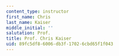 ```yaml
---
content_type: instructor
first_name: Chris
last_name: Kaiser
middle_initial: ''
salutation: Prof.
title: Prof. Chris Kaiser
uid: 89fc5df8-6006-db3f-1702-6cbd65f1f043
---
```

